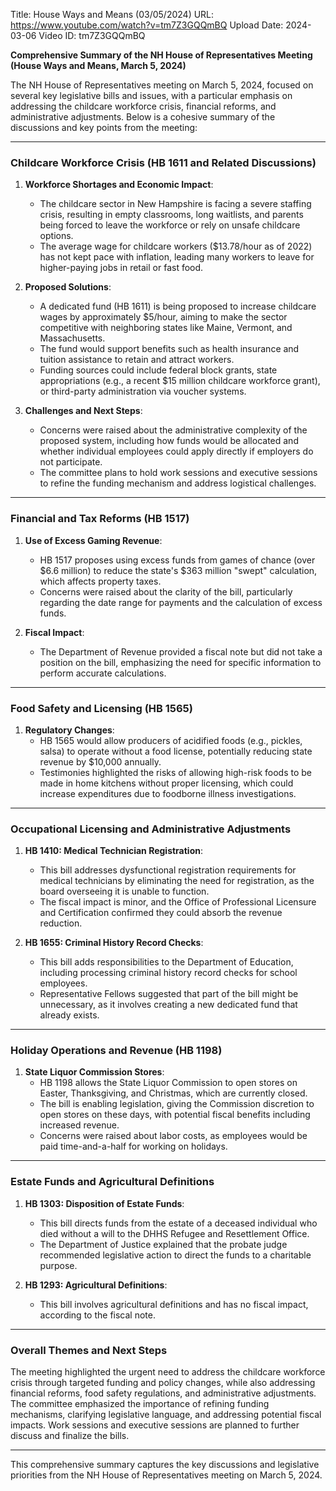 Title: House Ways and Means (03/05/2024)
URL: https://www.youtube.com/watch?v=tm7Z3GQQmBQ
Upload Date: 2024-03-06
Video ID: tm7Z3GQQmBQ

**Comprehensive Summary of the NH House of Representatives Meeting (House Ways and Means, March 5, 2024)**

The NH House of Representatives meeting on March 5, 2024, focused on several key legislative bills and issues, with a particular emphasis on addressing the childcare workforce crisis, financial reforms, and administrative adjustments. Below is a cohesive summary of the discussions and key points from the meeting:

---

### **Childcare Workforce Crisis (HB 1611 and Related Discussions)**

1. **Workforce Shortages and Economic Impact**:
   - The childcare sector in New Hampshire is facing a severe staffing crisis, resulting in empty classrooms, long waitlists, and parents being forced to leave the workforce or rely on unsafe childcare options.
   - The average wage for childcare workers ($13.78/hour as of 2022) has not kept pace with inflation, leading many workers to leave for higher-paying jobs in retail or fast food.

2. **Proposed Solutions**:
   - A dedicated fund (HB 1611) is being proposed to increase childcare wages by approximately $5/hour, aiming to make the sector competitive with neighboring states like Maine, Vermont, and Massachusetts.
   - The fund would support benefits such as health insurance and tuition assistance to retain and attract workers.
   - Funding sources could include federal block grants, state appropriations (e.g., a recent $15 million childcare workforce grant), or third-party administration via voucher systems.

3. **Challenges and Next Steps**:
   - Concerns were raised about the administrative complexity of the proposed system, including how funds would be allocated and whether individual employees could apply directly if employers do not participate.
   - The committee plans to hold work sessions and executive sessions to refine the funding mechanism and address logistical challenges.

---

### **Financial and Tax Reforms (HB 1517)**

1. **Use of Excess Gaming Revenue**:
   - HB 1517 proposes using excess funds from games of chance (over $6.6 million) to reduce the state's $363 million "swept" calculation, which affects property taxes.
   - Concerns were raised about the clarity of the bill, particularly regarding the date range for payments and the calculation of excess funds.

2. **Fiscal Impact**:
   - The Department of Revenue provided a fiscal note but did not take a position on the bill, emphasizing the need for specific information to perform accurate calculations.

---

### **Food Safety and Licensing (HB 1565)**

1. **Regulatory Changes**:
   - HB 1565 would allow producers of acidified foods (e.g., pickles, salsa) to operate without a food license, potentially reducing state revenue by $10,000 annually.
   - Testimonies highlighted the risks of allowing high-risk foods to be made in home kitchens without proper licensing, which could increase expenditures due to foodborne illness investigations.

---

### **Occupational Licensing and Administrative Adjustments**

1. **HB 1410: Medical Technician Registration**:
   - This bill addresses dysfunctional registration requirements for medical technicians by eliminating the need for registration, as the board overseeing it is unable to function.
   - The fiscal impact is minor, and the Office of Professional Licensure and Certification confirmed they could absorb the revenue reduction.

2. **HB 1655: Criminal History Record Checks**:
   - This bill adds responsibilities to the Department of Education, including processing criminal history record checks for school employees.
   - Representative Fellows suggested that part of the bill might be unnecessary, as it involves creating a new dedicated fund that already exists.

---

### **Holiday Operations and Revenue (HB 1198)**

1. **State Liquor Commission Stores**:
   - HB 1198 allows the State Liquor Commission to open stores on Easter, Thanksgiving, and Christmas, which are currently closed.
   - The bill is enabling legislation, giving the Commission discretion to open stores on these days, with potential fiscal benefits including increased revenue.
   - Concerns were raised about labor costs, as employees would be paid time-and-a-half for working on holidays.

---

### **Estate Funds and Agricultural Definitions**

1. **HB 1303: Disposition of Estate Funds**:
   - This bill directs funds from the estate of a deceased individual who died without a will to the DHHS Refugee and Resettlement Office.
   - The Department of Justice explained that the probate judge recommended legislative action to direct the funds to a charitable purpose.

2. **HB 1293: Agricultural Definitions**:
   - This bill involves agricultural definitions and has no fiscal impact, according to the fiscal note.

---

### **Overall Themes and Next Steps**

The meeting highlighted the urgent need to address the childcare workforce crisis through targeted funding and policy changes, while also addressing financial reforms, food safety regulations, and administrative adjustments. The committee emphasized the importance of refining funding mechanisms, clarifying legislative language, and addressing potential fiscal impacts. Work sessions and executive sessions are planned to further discuss and finalize the bills.

--- 

This comprehensive summary captures the key discussions and legislative priorities from the NH House of Representatives meeting on March 5, 2024.